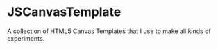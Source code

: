 # JSCanvasTemplate
A collection of HTML5 Canvas Templates that I use to make all kinds of experiments.
